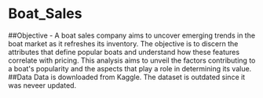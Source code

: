 # Boat_Sales
##Objective -
A boat sales company aims to uncover emerging trends in the boat market as it refreshes its inventory. The objective is to discern the attributes that define popular boats and understand how these features correlate with pricing. 
This analysis aims to unveil the factors contributing to a boat's popularity and the aspects that play a role in determining its value.
##Data
Data is downloaded from Kaggle.
The dataset is outdated since it was neveer updated.
